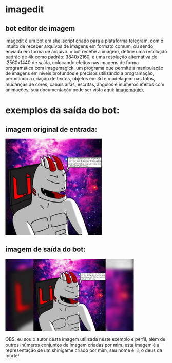 # imagedit
## bot editor de imagem
imagedit é um bot em shellscript criado para a plataforma telegram, com o intuito de receber arquivos de imagens em formato comum, ou sendo enviada em forma de arquivo.
o bot recebe a imagem, define uma resolução padrão de 4k como padrão: 3840x2160, e uma resolução alternativa de :2560x1440 de saída, colocando efeitos nas imagens de forma programática com imagemagick, um programa que permite a manipulação de imagens em níveis profundos e precisos utilizando a programação, permitindo a criação de textos, objetos em 3d e modelagem nas fotos, mudanças de cores, canais alfas, escritas, ângulos e inúmeros efeitos com animações, sua documentação pode ser vista aqui:
[imagemagick](https://www.imagemagick.org/Usage/)
# exemplos da saída do bot:
## imagem original de entrada:

<p float="left">
<img src="imagem1.png" width="300px">
</p>

## imagem de saída do bot:

<p float="left">
<img src="imagem2.png" width="400px">
</p>
OBS: eu sou o autor desta imagem utilizada neste exemplo e perfil, além de outros inúmeros conjuntos de imagem criadas por mim. esta imagem é a representação de um shinigame criado por mim, seu nome é lil, o deus da morte!.
